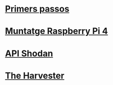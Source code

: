 # [Primers passos](https://2asix-2021-22.github.io/ProjecteJSD/primersPassos)

# [Muntatge Raspberry Pi 4](https://2asix-2021-22.github.io/ProjecteJSD/muntatgeraspberrypi)

# [API Shodan](https://2asix-2021-22.github.io/ProjecteJSD/apishodan)

# [The Harvester](https://2asix-2021-22.github.io/ProjecteJSD/theHarvester)
